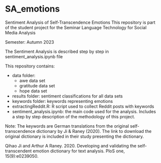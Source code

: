 # SA_emotions
Sentiment Analysis of Self-Transcendence Emotions
This repository is part of the student project for the Seminar Language Technology for Social Media Analysis

Semester: Autumn 2023

The Sentiment Analysis is described step by step in sentiment_analysis.ipynb file

This repository contains:
- data folder:
    - awe data set
    - gratitude data set
    - hope data set
- results folder: sentiment classifications for all data sets
- keywords folder: keywords representing emotions 
- extractingReddit.R: R script used to collect Reddit posts with keywords
- sentiment_analysis.ipynb: the main code used for the analysis. Includes a step by step description of the methodology of this project.


Note: The keywords are German translations from the original self-transcendence dictionary by Ji & Raney (2020). The link to download the original dictionary is included in their study presenting the dictionary.






Qihao Ji and Arthur A Raney. 2020. Developing and validating the    self-transcendent emotion dictionary for text analysis. PloS one, 15(9):e0239050.
